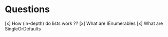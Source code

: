 # Questions

[x] How (in-depth) do lists work ??
[x] What are IEnumerables
[x] What are SingleOrDefaults

